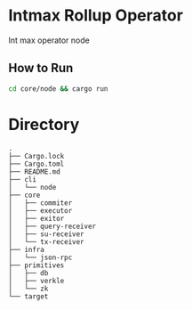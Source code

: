 # Intmax Rollup Operator

Int max operator node

## How to Run
```sh
cd core/node && cargo run
```

# Directory
```
.
├── Cargo.lock
├── Cargo.toml
├── README.md
├── cli
│   └── node
├── core
│   ├── commiter
│   ├── executor
│   ├── exitor
│   ├── query-receiver
│   ├── su-receiver
│   └── tx-receiver
├── infra
│   └── json-rpc
├── primitives
│   ├── db
│   ├── verkle
│   └── zk
└── target
```
